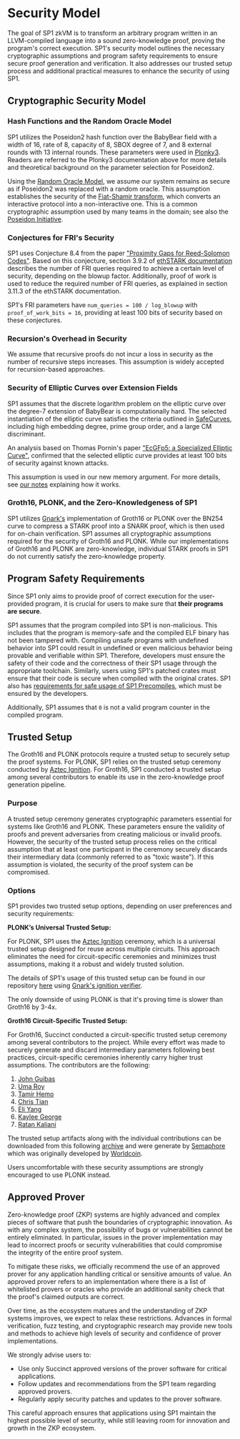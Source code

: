 # Security Model

The goal of SP1 zkVM is to transform an arbitrary program written in an LLVM-compiled language into a sound zero-knowledge proof, proving the program's correct execution. SP1's security model outlines the necessary cryptographic assumptions and program safety requirements to ensure secure proof generation and verification. It also addresses our trusted setup process and additional practical measures to enhance the security of using SP1.

## Cryptographic Security Model 

### Hash Functions and the Random Oracle Model

SP1 utilizes the Poseidon2 hash function over the BabyBear field with a width of 16, rate of 8, capacity of 8, SBOX degree of 7, and 8 external rounds with 13 internal rounds. These parameters were used in [Plonky3](https://github.com/Plonky3/Plonky3/blob/main/poseidon2/src/round_numbers.rs#L42). Readers are referred to the Plonky3 documentation above for more details and theoretical background on the parameter selection for Poseidon2. 

Using the [Random Oracle Model](https://en.wikipedia.org/wiki/Random_oracle), we assume our system remains as secure as if Poseidon2 was replaced with a random oracle. This assumption establishes the security of the [Fiat-Shamir transform](https://en.wikipedia.org/wiki/Fiat%E2%80%93Shamir_heuristic), which converts an interactive protocol into a non-interactive one. This is a common cryptographic assumption used by many teams in the domain; see also the [Poseidon Initiative](https://www.poseidon-initiative.info/). 

### Conjectures for FRI's Security

SP1 uses Conjecture 8.4 from the paper ["Proximity Gaps for Reed-Solomon Codes"](https://eprint.iacr.org/2020/654.pdf). Based on this conjecture, section 3.9.2 of [ethSTARK documentation](https://eprint.iacr.org/2021/582.pdf) describes the number of FRI queries required to achieve a certain level of security, depending on the blowup factor. Additionally, proof of work is used to reduce the required number of FRI queries, as explained in section 3.11.3 of the ethSTARK documentation.

SP1's FRI parameters have `num_queries = 100 / log_blowup` with `proof_of_work_bits = 16`, providing at least 100 bits of security based on these conjectures.

### Recursion's Overhead in Security

We assume that recursive proofs do not incur a loss in security as the number of recursive steps increases. This assumption is widely accepted for recursion-based approaches. 

### Security of Elliptic Curves over Extension Fields

SP1 assumes that the discrete logarithm problem on the elliptic curve over the degree-7 extension of BabyBear is computationally hard. The selected instantiation of the elliptic curve satisfies the criteria outlined in [SafeCurves](https://safecurves.cr.yp.to/index.html), including high embedding degree, prime group order, and a large CM discriminant. 

An analysis based on Thomas Pornin's paper ["EcGFp5: a Specialized Elliptic Curve"](https://eprint.iacr.org/2022/274.pdf), confirmed that the selected elliptic curve provides at least 100 bits of security against known attacks.

This assumption is used in our new memory argument. For more details, see [our notes](@site/static/SP1_Turbo_Memory_Argument.pdf) explaining how it works.

### Groth16, PLONK, and the Zero-Knowledgeness of SP1

SP1 utilizes [Gnark's](https://github.com/Consensys/gnark) implementation of Groth16 or PLONK over the BN254 curve to compress a STARK proof into a SNARK proof, which is then used for on-chain verification. SP1 assumes all cryptographic assumptions required for the security of Groth16 and PLONK. While our implementations of Groth16 and PLONK are zero-knowledge, individual STARK proofs in SP1 do not currently satisfy the zero-knowledge property.

## Program Safety Requirements

Since SP1 only aims to provide proof of correct execution for the user-provided program, it is crucial for users to make sure that **their programs are secure**. 

SP1 assumes that the program compiled into SP1 is non-malicious. This includes that the program is memory-safe and the compiled ELF binary has not been tampered with. Compiling unsafe programs with undefined behavior into SP1 could result in undefined or even malicious behavior being provable and verifiable within SP1. Therefore, developers must ensure the safety of their code and the correctness of their SP1 usage through the appropriate toolchain. Similarly, users using SP1's patched crates must ensure that their code is secure when compiled with the original crates. SP1 also has [requirements for safe usage of SP1 Precompiles](./safe-precompile-usage.md), which must be ensured by the developers.

Additionally, SP1 assumes that `0` is not a valid program counter in the compiled program.

## Trusted Setup

The Groth16 and PLONK protocols require a trusted setup to securely setup the proof systems. For PLONK, SP1 relies on the trusted setup ceremony conducted by [Aztec Ignition](https://github.com/AztecProtocol/ignition-verification). For Groth16, SP1 conducted a trusted setup among several contributors to enable its use in the zero-knowledge proof generation pipeline.

### Purpose

A trusted setup ceremony generates cryptographic parameters essential for systems like Groth16 and PLONK. These parameters ensure the validity of proofs and prevent adversaries from creating malicious or invalid proofs. However, the security of the trusted setup process relies on the critical assumption that at least one participant in the ceremony securely discards their intermediary data (commonly referred to as "toxic waste"). If this assumption is violated, the security of the proof system can be compromised.

### Options

SP1 provides two trusted setup options, depending on user preferences and security requirements:

**PLONK’s Universal Trusted Setup:**

For PLONK, SP1 uses the [Aztec Ignition](https://aztec.network/blog/announcing-ignition) ceremony, which is a universal trusted setup designed for reuse across multiple circuits. This approach eliminates the need for circuit-specific ceremonies and minimizes trust assumptions, making it a robust and widely trusted solution.

The details of SP1's usage of this trusted setup can be found in our repository [here](https://github.com/succinctlabs/sp1/blob/dev/crates/recursion/gnark-ffi/go/sp1/trusted_setup/trusted_setup.go) using [Gnark's ignition verifier](https://github.com/Consensys/gnark-ignition-verifier).

The only downside of using PLONK is that it's proving time is slower than Groth16 by 3-4x.

**Groth16 Circuit-Specific Trusted Setup:**

For Groth16, Succinct conducted a circuit-specific trusted setup ceremony among several contributors to the project. While every effort was made to securely generate and discard intermediary parameters following best practices, circuit-specific ceremonies inherently carry higher trust assumptions. The contributors are the following:

1. [John Guibas](https://github.com/jtguibas)
2. [Uma Roy](https://github.com/puma314)
3. [Tamir Hemo](https://github.com/tamirhemo)
4. [Chris Tian](https://github.com/ctian1)
5. [Eli Yang](https://github.com/eliy10)
6. [Kaylee George](https://github.com/kayleegeorge)
7. [Ratan Kaliani](https://github.com/ratankaliani)

The trusted setup artifacts along with the individual contributions can be downloaded from this following [archive](https://sp1-circuits.s3.us-east-2.amazonaws.com/v4.0.0-rc.3-trusted-setup.tar.gz) and were generate by [Semaphore](https://github.com/jtguibas/semaphore-gnark-11/tree/john/gnark-11) which was originally developed by [Worldcoin](https://world.org/). 

Users uncomfortable with these security assumptions are strongly encouraged to use PLONK instead.

## Approved Prover

Zero-knowledge proof (ZKP) systems are highly advanced and complex pieces of software that push the boundaries of cryptographic innovation. As with any complex system, the possibility of bugs or vulnerabilities cannot be entirely eliminated. In particular, issues in the prover implementation may lead to incorrect proofs or security vulnerabilities that could compromise the integrity of the entire proof system.

To mitigate these risks, we officially recommend the use of an approved prover for any application handling critical or sensitive amounts of value. An approved prover refers to an implementation where there is a list of whitelisted provers or oracles who provide an additional sanity check that the proof's claimed outputs are correct.

Over time, as the ecosystem matures and the understanding of ZKP systems improves, we expect to relax these restrictions. Advances in formal verification, fuzz testing, and cryptographic research may provide new tools and methods to achieve high levels of security and confidence of prover implementations.

We strongly advise users to:

- Use only Succinct approved versions of the prover software for critical applications.
- Follow updates and recommendations from the SP1 team regarding approved provers.
- Regularly apply security patches and updates to the prover software.

This careful approach ensures that applications using SP1 maintain the highest possible level of security, while still leaving room for innovation and growth in the ZKP ecosystem.
